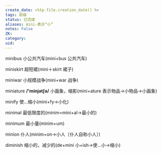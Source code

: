 ```yaml
---
create_date: <%tp.file.creation_date() %>
tags: 前缀
status: 已完成 
aliases: mini-表示“小”
notes: False
ZK: 
category: 
uid: 
---
```


minibus 小公共汽车(mini+bus 公共汽车)

miniskirt 超短裙(mini＋skirt 裙子)

miniwar 小规模战争(mini+war 战争)

miniature **/'minjət∫ə/** 小画象，缩影(mini+ature 表示物品→小物品→小画象)

minify 使…缩小(mini+fy→小化)

minimal 最低限度的(minim=mini+al→最小的)

minimum 最小量(minim+um)

minion 仆人(minim+on→小人〔仆人自称小人〕)

diminish 缩小的，减少的(de+mini 小+ish→使…小→缩小)